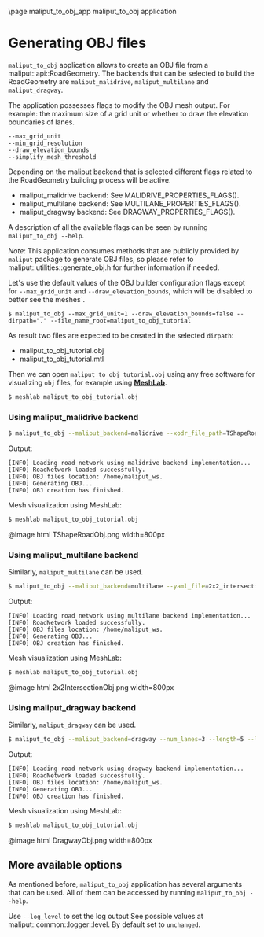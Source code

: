 \page maliput_to_obj_app maliput_to_obj application

# Generating OBJ files

`maliput_to_obj` application allows to create an OBJ file from a maliput::api::RoadGeometry. The backends that can be selected to build the RoadGeometry are `maliput_malidrive`, `maliput_multilane` and `maliput_dragway`.

The application possesses flags to modify the OBJ mesh output. For example: the maximum size of a grid unit or whether to draw the elevation boundaries of lanes.

```
--max_grid_unit
--min_grid_resolution
--draw_elevation_bounds
--simplify_mesh_threshold
```

Depending on the maliput backend that is selected different flags related to the RoadGeometry building process will be active.
 - maliput_malidrive backend: See MALIDRIVE_PROPERTIES_FLAGS().
 - maliput_multilane backend: See MULTILANE_PROPERTIES_FLAGS().
 - maliput_dragway backend: See DRAGWAY_PROPERTIES_FLAGS().

A description of all the available flags can be seen by running `maliput_to_obj --help`.

_Note_: This application consumes methods that are publicly provided by `maliput` package to generate OBJ files, so please refer to maliput::utilities::generate_obj.h for further information if needed.

Let's use the default values of the OBJ builder configuration flags except for `--max_grid_unit` and `--draw_elevation_bounds`, which will be disabled to better see the meshes`.
```
$ maliput_to_obj --max_grid_unit=1 --draw_elevation_bounds=false --dirpath="." --file_name_root=maliput_to_obj_tutorial
```

As result two files are expected to be created in the selected `dirpath`:
 - maliput_to_obj_tutorial.obj
 - maliput_to_obj_tutorial.mtl

Then we can open `maliput_to_obj_tutorial.obj` using any free software for visualizing `obj` files, for example using **[MeshLab](https://www.meshlab.net/)**.
```bash
$ meshlab maliput_to_obj_tutorial.obj
```

### Using maliput_malidrive backend

```bash
$ maliput_to_obj --maliput_backend=malidrive --xodr_file_path=TShapeRoad.xodr --omit_nondrivable_lanes=true --max_grid_unit=1 --draw_elevation_bounds=false --dirpath="." --file_name_root=maliput_to_obj_tutorial
```

Output:
```
[INFO] Loading road network using malidrive backend implementation...
[INFO] RoadNetwork loaded successfully.
[INFO] OBJ files location: /home/maliput_ws.
[INFO] Generating OBJ...
[INFO] OBJ creation has finished.

```
Mesh visualization using MeshLab:

```bash
$ meshlab maliput_to_obj_tutorial.obj
```

@image html TShapeRoadObj.png  width=800px

### Using maliput_multilane backend

Similarly, `maliput_multilane` can be used.

```bash
$ maliput_to_obj --maliput_backend=multilane --yaml_file=2x2_intersection.yaml  --max_grid_unit=1 --draw_elevation_bounds=false --dirpath="." --file_name_root=maliput_to_obj_tutorial
```

Output:
```
[INFO] Loading road network using multilane backend implementation...
[INFO] RoadNetwork loaded successfully.
[INFO] OBJ files location: /home/maliput_ws.
[INFO] Generating OBJ...
[INFO] OBJ creation has finished.

```
Mesh visualization using MeshLab:

```bash
$ meshlab maliput_to_obj_tutorial.obj
```

@image html 2x2IntersectionObj.png  width=800px

### Using maliput_dragway backend

Similarly, `maliput_dragway` can be used.

```bash
$ maliput_to_obj --maliput_backend=dragway --num_lanes=3 --length=5 --lane_width=3 --shoulder_width=0.5 --max_grid_unit=1 --draw_elevation_bounds=false --dirpath="." --file_name_root=maliput_to_obj_tutorial
```

Output:
```
[INFO] Loading road network using dragway backend implementation...
[INFO] RoadNetwork loaded successfully.
[INFO] OBJ files location: /home/maliput_ws.
[INFO] Generating OBJ...
[INFO] OBJ creation has finished.

```
Mesh visualization using MeshLab:

```bash
$ meshlab maliput_to_obj_tutorial.obj
```

@image html DragwayObj.png  width=800px

## More available options

As mentioned before, `maliput_to_obj` application has several arguments that can be used. All of them can be accessed by running `maliput_to_obj --help`.

Use `--log_level` to set the log output See possible values at maliput::common::logger::level. By default set to `unchanged`.
